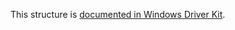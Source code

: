 This structure is [documented in Windows Driver Kit](https://learn.microsoft.com/en-us/windows-hardware/drivers/ddi/ntddk/ns-ntddk-_file_end_of_file_information).
